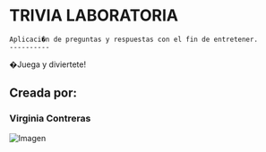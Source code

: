 # TRIVIA LABORATORIA
```
Aplicaci�n de preguntas y respuestas con el fin de entretener.
----------
```
�Juega y diviertete!
## Creada por:
### Virginia Contreras
![Imagen](https://imageshack.com/a/img921/815/HX16dF.png)
